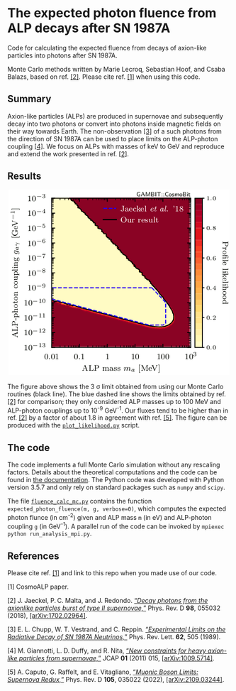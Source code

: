 # The expected photon fluence from ALP decays after SN 1987A

Code for calculating the expected fluence from decays of axion-like particles into photons after SN 1987A.

Monte Carlo methods written by Marie Lecroq, Sebastian Hoof, and Csaba Balazs, based on ref. [[2]](#res2). Please cite ref. [[1]](#cosmoalp) when using this code.

## Summary

Axion-like particles (ALPs) are produced in supernovae and subsequently decay into two photons or convert into photons inside magnetic fields on their way towards Earth. The non-observation [[3]](#data) of a such photons from the direction of SN 1987A can be used to place limits on the ALP-photon coupling [[4]](#res1). We focus on ALPs with masses of keV to GeV and reproduce and extend the work presented in ref. [[2]](#res2).

## Results

<p align="center">
  <img width="500" height="418" src="results/alp_decay_constraints_sn1987a.png">
</p>

The figure above shows the 3 &sigma; limit obtained from using our Monte Carlo routines (black line). The blue dashed line shows the limits obtained by ref. [[2]](#res2) for comparison; they only considered ALP masses up to 100 MeV and ALP-photon couplings up to 10<sup>-9</sup> GeV<sup>-1</sup>. Our fluxes tend to be higher than in ref. [[2]](#res2) by a factor of about 1.8 in agreement with ref. [[5]](#update). The figure can be produced with the [`plot_likelihood.py`](results/plot_likelihood.py) script.

## The code

The code implements a full Monte Carlo simulation without any rescaling factors. Details about the theoretical computations and the code can be found in [the documentation](documentation.pdf). The Python code was developed with Python version 3.5.7 and only rely on standard packages such as `numpy` and `scipy`.

The file [`fluence_calc_mc.py`](code/fluence_calc_mc.py) contains the function `expected_photon_fluence(m, g, verbose=0)`, which computes the expected photon flunce (in cm<sup>-2</sup>) given and ALP mass `m` (in eV) and ALP-photon coupling `g` (in GeV<sup>-1</sup>). A parallel run of the code can be invoked by `mpiexec python run_analysis_mpi.py`.

## References

Please cite ref. [[1]](#cosmoalp) and link to this repo when you made use of our code.

<a id="cosmoalp">[1]</a> CosmoALP paper.

<a id="res2">[2]</a> J. Jaeckel, P. C. Malta, and J. Redondo. [&ldquo;*Decay photons from the axionlike particles burst of type II supernovae,*&rdquo;](https://doi.org/10.1103/PhysRevD.98.055032) Phys. Rev. D **98**, 055032 (2018), [[arXiv:1702.02964]](https://arxiv.org/abs/1702.02964).

<a id="data">[3]</a>  E. L. Chupp, W. T. Vestrand, and C. Reppin. [&ldquo;*Experimental Limits on the Radiative Decay of SN 1987A Neutrinos,*&rdquo;](https://doi.org/10.1103/PhysRevLett.62.505) Phys. Rev. Lett. **62**, 505 (1989).

<a id="res1">[4]</a>  M. Giannotti, L. D. Duffy, and R. Nita, [&ldquo;*New constraints for heavy axion-like particles from supernovae,*&rdquo;](https://doi.org/10.1088/1475-7516/2011/01/015) JCAP **01** (2011) 015, [[arXiv:1009.5714]](https://arxiv.org/abs/1009.5714).

<a id="update">[5]</a>  A. Caputo, G. Raffelt, and E. Vitagliano, [&ldquo;*Muonic Boson Limits: Supernova Redux,*&rdquo;](https://doi.org/10.1103/PhysRevD.105.035022) Phys. Rev. D **105**, 035022 (2022), [[arXiv:2109.03244]](https://arxiv.org/abs/2109.03244).
